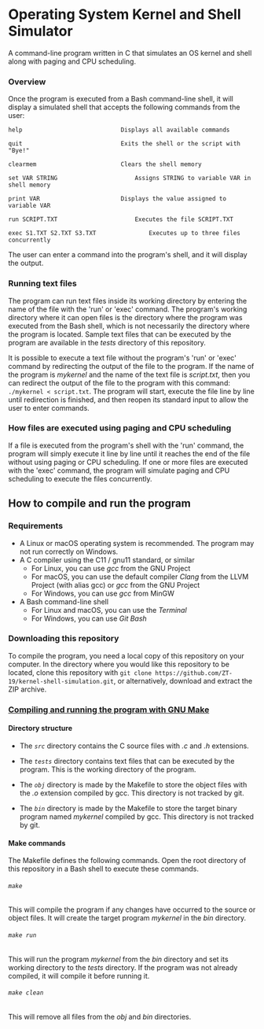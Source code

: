 # Operating System Kernel and Shell Simulator

A command-line program written in C that simulates an OS kernel and shell along with paging and CPU scheduling.

### Overview
Once the program is executed from a Bash command-line shell, it will display a simulated shell that accepts the following commands from the user:

```
help				            Displays all available commands

quit				            Exits the shell or the script with "Bye!"

clearmem			            Clears the shell memory

set VAR STRING			            Assigns STRING to variable VAR in shell memory

print VAR			            Displays the value assigned to variable VAR

run SCRIPT.TXT			            Executes the file SCRIPT.TXT

exec S1.TXT S2.TXT S3.TXT	            Executes up to three files concurrently
```

The user can enter a command into the program's shell, and it will display the output.

### Running text files
The program can run text files inside its working directory by entering the name of the file with the 'run' or 'exec' command. The program's working directory where it can open files is the directory where the program was executed from the Bash shell, which is not necessarily the directory where the program is located. Sample text files that can be executed by the program are available in the *tests* directory of this repository.

It is possible to execute a text file without the program's 'run' or 'exec' command by redirecting the output of the file to the program. If the name of the program is *mykernel* and the name of the text file is *script.txt*, then you can redirect the output of the file to the program with this command: `./mykernel < script.txt`. The program will start, execute the file line by line until redirection is finished, and then reopen its standard input to allow the user to enter commands.

### How files are executed using paging and CPU scheduling

If a file is executed from the program's shell with the 'run' command, the program will simply execute it line by line until it reaches the end of the file without using paging or CPU scheduling. If one or more files are executed with the 'exec' command, the program will simulate paging and CPU scheduling to execute the files concurrently. 

## How to compile and run the program

### Requirements

- A Linux or macOS operating system is recommended. The program may not run correctly on Windows.
- A C compiler using the C11 / gnu11 standard, or similar
    - For Linux, you can use *gcc* from the GNU Project
    - For macOS, you can use the default compiler *Clang* from the LLVM Project (with alias gcc) or *gcc* from the GNU Project
    - For Windows, you can use *gcc* from MinGW
- A Bash command-line shell
    - For Linux and macOS, you can use the *Terminal*
    - For Windows, you can use *Git Bash*

### Downloading this repository

To compile the program, you need a local copy of this repository on your computer. In the directory where you would like this repository to be located, clone this repository with `git clone https://github.com/ZT-19/kernel-shell-simulation.git`, or alternatively, download and extract the ZIP archive.

### <ins>Compiling and running the program with GNU Make</ins>

#### Directory structure

- The *`src`* directory contains the C source files with *.c* and *.h* extensions.

- The *`tests`* directory contains text files that can be executed by the program. This is the working directory of the program.

- The *`obj`* directory is made by the Makefile to store the object files with the *.o* extension compiled by gcc. This directory is not tracked by git.

- The *`bin`* directory is made by the Makefile to store the target binary program named *mykernel* compiled by gcc. This directory is not tracked by git.

#### Make commands

The Makefile defines the following commands. Open the root directory of this repository in a Bash shell to execute these commands.

###### `make`
This will compile the program if any changes have occurred to the source or object files. It will create the target program *mykernel* in the *bin* directory.

###### `make run`
This will run the program *mykernel* from the *bin* directory and set its working directory to the *tests* directory. If the program was not already compiled, it will compile it before running it.

###### `make clean`
This will remove all files from the *obj* and *bin* directories.
